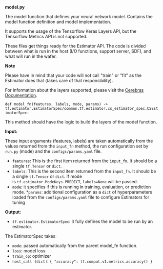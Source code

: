 **model.py**

The model function that defines your neural network model. Contains the model function definition and model implementation. 

It supports the usage of the Tensorflow Keras Layers API, but the Tensorflow Metrics API is not supported.

These files get things ready for the Estimator API. The code is divided between what is run in the host (I/O functions, support server, SDF), and what will run in the wafer.

**Note**

Please have in mind that your code will not call "train" or "fit" as the Estimator does that (takes care of that responsibility).

For information about the layers supported, please visit the [Cerebras Documentation](https://docs.cerebras.net/en/1.6.0/tensorflow-docs/api-rst/tf.html#submodules).

`def model_fn(features, labels, mode, params) -> tf.estimator.EstimatorSpec/common.tf.estimator.cs_estimator_spec.CSEstimatorSpec:`

This method should have the logic to build the layers of the model function.

**Input:**

These input arguments (features, labels) are taken automatically from the values returned from the `input_fn` method, the run configuration set by `run.py` (mode) and the `configs/params.yaml` file.
* `features`: This is the first item returned from the `input_fn`. It should be a single `tf.Tensor` or `dict`.
* `labels`: This is the second item returned from the `input_fn`. It should be a single `tf.Tensor` or `dict`. If mode is `tf.estimator.ModeKeys.PREDICT`, `labels=None` will be passed.
* `mode`: it specifies if this is running in training, evaluation, or prediction mode.
*`params`: additional configuration as a `dict` of hyperparameters loaded from the `configs/params.yaml` file to configure Estimators for tuning

**Output:**
* `tf.estimator.EstimatorSpec`: it fully defines the model to be run by an estimator.

The EstimatorSpec takes:
* `mode`: passed automatically from the parent model_fn function.
* `loss`: model loss
* `train_op`: optimizer
* `host_call (dict)`:
``` { "accuracy": tf.compat.v1.metrics.accuracy() } ```
 

